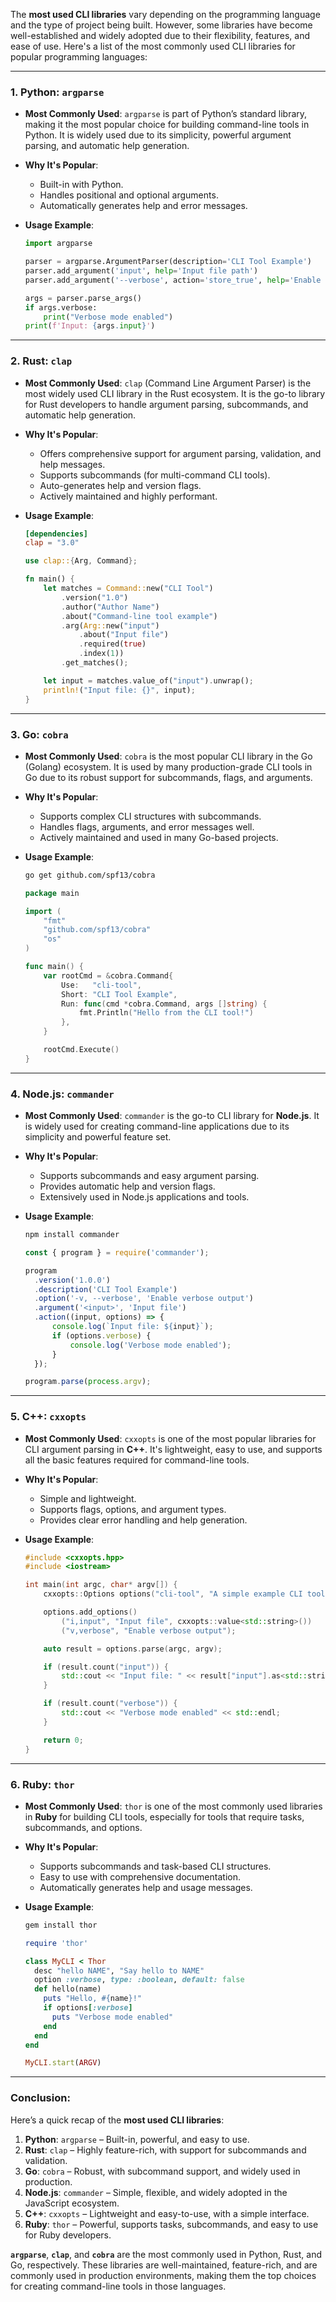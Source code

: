 The **most used CLI libraries** vary depending on the programming language and the type of project being built. However, some libraries have become well-established and widely adopted due to their flexibility, features, and ease of use. Here's a list of the most commonly used CLI libraries for popular programming languages:

---

### **1. Python: `argparse`**

- **Most Commonly Used**: `argparse` is part of Python’s standard library, making it the most popular choice for building command-line tools in Python. It is widely used due to its simplicity, powerful argument parsing, and automatic help generation.

- **Why It's Popular**:
  - Built-in with Python.
  - Handles positional and optional arguments.
  - Automatically generates help and error messages.

- **Usage Example**:
  ```python
  import argparse

  parser = argparse.ArgumentParser(description='CLI Tool Example')
  parser.add_argument('input', help='Input file path')
  parser.add_argument('--verbose', action='store_true', help='Enable verbose output')

  args = parser.parse_args()
  if args.verbose:
      print("Verbose mode enabled")
  print(f'Input: {args.input}')
  ```

---

### **2. Rust: `clap`**

- **Most Commonly Used**: `clap` (Command Line Argument Parser) is the most widely used CLI library in the Rust ecosystem. It is the go-to library for Rust developers to handle argument parsing, subcommands, and automatic help generation.

- **Why It's Popular**:
  - Offers comprehensive support for argument parsing, validation, and help messages.
  - Supports subcommands (for multi-command CLI tools).
  - Auto-generates help and version flags.
  - Actively maintained and highly performant.

- **Usage Example**:
  ```toml
  [dependencies]
  clap = "3.0"
  ```

  ```rust
  use clap::{Arg, Command};

  fn main() {
      let matches = Command::new("CLI Tool")
          .version("1.0")
          .author("Author Name")
          .about("Command-line tool example")
          .arg(Arg::new("input")
              .about("Input file")
              .required(true)
              .index(1))
          .get_matches();

      let input = matches.value_of("input").unwrap();
      println!("Input file: {}", input);
  }
  ```

---

### **3. Go: `cobra`**

- **Most Commonly Used**: `cobra` is the most popular CLI library in the Go (Golang) ecosystem. It is used by many production-grade CLI tools in Go due to its robust support for subcommands, flags, and arguments.

- **Why It's Popular**:
  - Supports complex CLI structures with subcommands.
  - Handles flags, arguments, and error messages well.
  - Actively maintained and used in many Go-based projects.

- **Usage Example**:
  ```bash
  go get github.com/spf13/cobra
  ```

  ```go
  package main

  import (
      "fmt"
      "github.com/spf13/cobra"
      "os"
  )

  func main() {
      var rootCmd = &cobra.Command{
          Use:   "cli-tool",
          Short: "CLI Tool Example",
          Run: func(cmd *cobra.Command, args []string) {
              fmt.Println("Hello from the CLI tool!")
          },
      }

      rootCmd.Execute()
  }
  ```

---

### **4. Node.js: `commander`**

- **Most Commonly Used**: `commander` is the go-to CLI library for **Node.js**. It is widely used for creating command-line applications due to its simplicity and powerful feature set.

- **Why It's Popular**:
  - Supports subcommands and easy argument parsing.
  - Provides automatic help and version flags.
  - Extensively used in Node.js applications and tools.

- **Usage Example**:
  ```bash
  npm install commander
  ```

  ```javascript
  const { program } = require('commander');

  program
    .version('1.0.0')
    .description('CLI Tool Example')
    .option('-v, --verbose', 'Enable verbose output')
    .argument('<input>', 'Input file')
    .action((input, options) => {
        console.log(`Input file: ${input}`);
        if (options.verbose) {
            console.log('Verbose mode enabled');
        }
    });

  program.parse(process.argv);
  ```

---

### **5. C++: `cxxopts`**

- **Most Commonly Used**: `cxxopts` is one of the most popular libraries for CLI argument parsing in **C++**. It's lightweight, easy to use, and supports all the basic features required for command-line tools.

- **Why It's Popular**:
  - Simple and lightweight.
  - Supports flags, options, and argument types.
  - Provides clear error handling and help generation.

- **Usage Example**:
  ```cpp
  #include <cxxopts.hpp>
  #include <iostream>

  int main(int argc, char* argv[]) {
      cxxopts::Options options("cli-tool", "A simple example CLI tool");

      options.add_options()
          ("i,input", "Input file", cxxopts::value<std::string>())
          ("v,verbose", "Enable verbose output");

      auto result = options.parse(argc, argv);

      if (result.count("input")) {
          std::cout << "Input file: " << result["input"].as<std::string>() << std::endl;
      }

      if (result.count("verbose")) {
          std::cout << "Verbose mode enabled" << std::endl;
      }

      return 0;
  }
  ```

---

### **6. Ruby: `thor`**

- **Most Commonly Used**: `thor` is one of the most commonly used libraries in **Ruby** for building CLI tools, especially for tools that require tasks, subcommands, and options.

- **Why It's Popular**:
  - Supports subcommands and task-based CLI structures.
  - Easy to use with comprehensive documentation.
  - Automatically generates help and usage messages.

- **Usage Example**:
  ```bash
  gem install thor
  ```

  ```ruby
  require 'thor'

  class MyCLI < Thor
    desc "hello NAME", "Say hello to NAME"
    option :verbose, type: :boolean, default: false
    def hello(name)
      puts "Hello, #{name}!"
      if options[:verbose]
        puts "Verbose mode enabled"
      end
    end
  end

  MyCLI.start(ARGV)
  ```

---

### **Conclusion:**

Here’s a quick recap of the **most used CLI libraries**:

1. **Python**: `argparse` – Built-in, powerful, and easy to use.
2. **Rust**: `clap` – Highly feature-rich, with support for subcommands and validation.
3. **Go**: `cobra` – Robust, with subcommand support, and widely used in production.
4. **Node.js**: `commander` – Simple, flexible, and widely adopted in the JavaScript ecosystem.
5. **C++**: `cxxopts` – Lightweight and easy-to-use, with a simple interface.
6. **Ruby**: `thor` – Powerful, supports tasks, subcommands, and easy to use for Ruby developers.

**`argparse`**, **`clap`**, and **`cobra`** are the most commonly used in Python, Rust, and Go, respectively. These libraries are well-maintained, feature-rich, and are commonly used in production environments, making them the top choices for creating command-line tools in those languages.